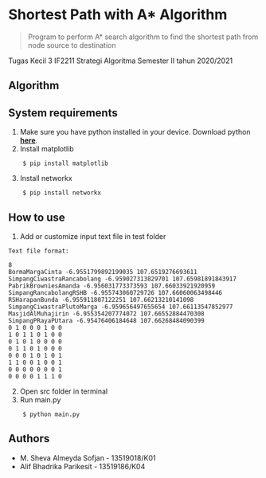 # Shortest Path with A* Algorithm
> Program to perform A* search algorithm to find the shortest path from node source to destination

Tugas Kecil 3 IF2211 Strategi Algoritma
Semester II tahun 2020/2021

## Algorithm


## System requirements
1. Make sure you have python installed in your device. Download python **[here](https://www.python.org/downloads/)**.
2. Install matplotlib
```
    $ pip install matplotlib
```
3. Install networkx
```
    $ pip install networkx
```

## How to use
1. Add or customize input text file in test folder
```
Text file format:

8
BormaMargaCinta -6.9551799892199035 107.6519276693611
SimpangCiwastraRancabolang -6.959027313829701 107.65981891843917
PabrikBrowniesAmanda -6.956031773373593 107.66033921920959
SimpangRancabolangRSHB -6.955743060729726 107.66060063498446
RSHarapanBunda -6.955911807122251 107.66213210141098
SimpangCiwastraPlutoMarga -6.959656497655654 107.66113547852977
MasjidAlMuhajirin -6.955354207774072 107.66552884470308
SimpangPRayaPUtara -6.95476406184648 107.66268484090399
0 1 0 0 0 1 0 0
1 0 1 1 0 1 0 0
0 1 0 1 0 0 0 0
0 1 1 0 1 0 0 0
0 0 0 1 0 1 0 1
1 1 0 0 1 0 0 1
0 0 0 0 0 0 0 1
0 0 0 0 1 1 1 0
``` 
2. Open src folder in terminal
3. Run main.py
```
    $ python main.py
```

## Authors
- M. Sheva Almeyda Sofjan - 13519018/K01
- Alif Bhadrika Parikesit - 13519186/K04 